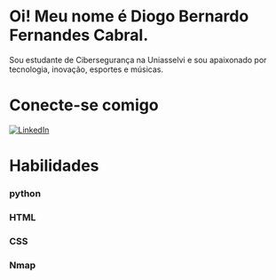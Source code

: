 # Oi! Meu nome é Diogo Bernardo Fernandes Cabral.

Sou estudante de Cibersegurança na Uniasselvi e sou apaixonado por tecnologia, inovação, esportes e músicas.

# Conecte-se comigo

[![LinkedIn](https://img.shields.io/badge/LinkedIn-000?style=for-the-badge&logo=linkedin&logoColor=0E76A8)](https://www.linkedin.com/in/diogo-fernandes-3067b0257/)

# Habilidades

### python
### HTML
### CSS
### Nmap